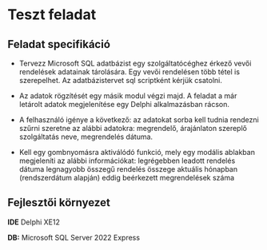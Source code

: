 
# Teszt feladat

## Feladat specifikáció
- Tervezz Microsoft SQL adatbázist egy szolgáltatócéghez érkező vevői rendelések adatainak tárolására. Egy vevői rendelésen több tétel is szerepelhet. Az adatbázistervet sql scriptként kérjük csatolni.

- Az adatok rögzítését egy másik modul végzi majd. A feladat a már letárolt adatok megjelenítése egy Delphi alkalmazásban rácson.

- A felhasználó igénye a következő:
        az adatokat sorba kell tudnia rendezni
        szűrni szeretne az alábbi adatokra: megrendelő, árajánlaton szereplő szolgáltatás neve, megrendelés dátuma.

- Kell egy gombnyomásra aktiválódó funkció, mely egy modális ablakban megjeleníti az alábbi információkat:
        legrégebben leadott rendelés dátuma
        legnagyobb összegű rendelés összege
        aktuális hónapban (rendszerdátum alapján) eddig beérkezett megrendelések száma

## Fejlesztői környezet

**IDE** Delphi XE12

**DB:** Microsoft SQL Server 2022 Express

